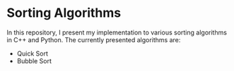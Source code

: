 # Sorting Algorithms

In this repository, I present my implementation to various sorting algorithms in C++ and Python. The currently presented algorithms are:

- Quick Sort
- Bubble Sort
